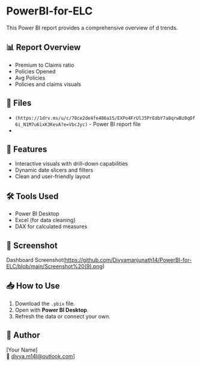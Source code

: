 # PowerBI-for-ELC

This Power BI report provides a comprehensive overview of d trends.

## 📊 Report Overview

- Premium to Claims ratio
- Policies Opened
- Avg Policies
- Policies and claims visuals

## 📂 Files

- `(https://1drv.ms/u/c/78ce2de4fe486a15/EXPo4FrUlJ5PrEdbY7a8qrwBz0qOf6i_N1M7u6ixK3KevA?e=VbcJyc)` - Power BI report file
- 
## 🚀 Features

- Interactive visuals with drill-down capabilities
- Dynamic date slicers and filters
- Clean and user-friendly layout

## 🛠 Tools Used

- Power BI Desktop
- Excel (for data cleaning)
- DAX for calculated measures

## 📸 Screenshot

Dashboard Screenshot(https://github.com/Divyamanjunath14/PowerBI-for-ELC/blob/main/Screenshot%20(9).png)

## 📥 How to Use

1. Download the `.pbix` file.
2. Open with **Power BI Desktop**.
3. Refresh the data or connect your own.



## 📌 Author

[Your Name]  
📧 divya.m14l@outlook.com]  
